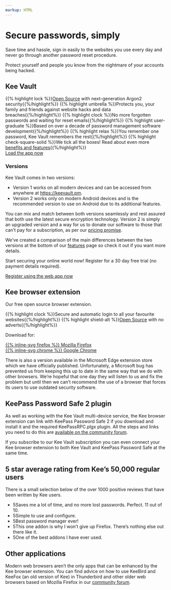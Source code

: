 ```yaml
---
markup: HTML
---
```

<h1>Secure passwords, simply</h1>

<p class="headline">Save time and hassle, sign in easily to the websites you use every day and never go through another password reset procedure.</p>

<p class="headline">Protect yourself and people you know from the nightmare of your accounts being hacked.</p>

<h2>Kee Vault</h2>

<div class="highlights">
{{% highlight lock %}}<a href="/open-source">Open Source</a> with next-generation Argon2 security{{%/highlight%}}
{{% highlight umbrella %}}Protects you, your family and friends against website hacks and data breaches{{%/highlight%}}
{{% highlight clock %}}No more forgotten passwords and waiting for reset emails{{%/highlight%}}
{{% highlight user-graduate %}}Based on over a decade of password management software development{{%/highlight%}}
{{% highlight relax %}}You remember one password, Kee Vault remembers the rest{{%/highlight%}}
{{% highlight check-square-solid %}}We tick all the boxes! Read about even more <a href="/features">benefits and features</a>{{%/highlight%}}
</div>

<div class="vault_button">
    <a class="btn btn-success btn-large" href="https://keevault.pm">Load the app now</a>
</div>

<h3>Versions</h3>

<p>Kee Vault comes in two versions:</p>

<ul>
<li>Version 1 works on all modern devices and can be accessed from anywhere at <a href="https://keevault.pm">https://keevault.pm</a>.</li>
<li>Version 2 works only on modern Android devices and is the recommended version to use on Android due to its additional features.</li>
</ul>

<p>You can mix and match between both versions seamlessly and rest assured that both use the latest secure encryption technology. Version 2 is simply an upgraded version and a way for us to donate our software to those that can’t pay for a subscription, as per our <a href="/pricing">pricing promise</a>.</p>

<p>We’ve created a comparison of the main differences between the two versions at the bottom of our <a href="/features">features</a> page so check it out if you want more details.</p>

<p>Start securing your online world now! Register for a 30 day free trial (no payment details required).</p>

<div class="vault_button">
    <a class="btn btn-success btn-large" href="https://keevault.pm">Register using the web app now</a>
</div>

<h2>Kee browser extension</h2>

<p>Our free open source browser extension.</p>

<div class="highlights">
{{% highlight clock %}}Secure and automatic login to all your favourite websites{{%/highlight%}}
{{% highlight shield-alt %}}<a href="/open-source">Open Source</a> with no adverts{{%/highlight%}}
</div>

<p>Download for:</p>

<div class="extensionDownloads">
    <div class="vault_button">
        <a class="btn btn-success btn-large" href="https://addons.mozilla.org/firefox/addon/keefox/" target="_blank">
        {{% inline-svg firefox %}} Mozilla Firefox</a>
    </div>
    <div class="vault_button">
        <a class="btn btn-success btn-large" href="https://chrome.google.com/webstore/detail/kee/mmhlniccooihdimnnjhamobppdhaolme" target="_blank">
        {{% inline-svg chrome %}} Google Chrome</a>
    </div>
</div>

<p>There is also a version available in the Microsoft Edge extension store which we have officially published. Unfortunately, a Microsoft bug has prevented us from keeping this up to date in the same way that we do with other browsers. We’re hopeful that one day they will listen to us and fix the problem but until then we can’t recommend the use of a browser that forces its users to use outdated security software.</p>

<h2>KeePass Password Safe 2 plugin</h2>

<p>As well as working with the Kee Vault multi-device service, the Kee browser extension can link with KeePass Password Safe 2 if you download and install it and the required KeePassRPC.plgx plugin. All the steps and links you need to do this are <a href="https://forum.kee.pm/t/installing-kee-instructions/23">available on the community forum</a>.</p>

<p>If you subscribe to our Kee Vault subscription you can even connect your Kee browser extension to both Kee Vault and KeePass Password Safe at the same time.</p>

<h2>5 star average rating from Kee’s 50,000 regular users</h2>

<p>There is a small selection below of the over 1000 positive reviews that have been written by Kee users.</p>

<ul class="reviews">
<li itemprop="reviews" itemtype="http://schema.org/Review"><span class="stars stars-5">5</span>Saves me a lot of time, and no more lost passwords. Perfect. 11 out of 10.</li>
<li itemprop="reviews" itemtype="http://schema.org/Review"><span class="stars stars-5">5</span>Simple to use and configure.</li>
<li itemprop="reviews" itemtype="http://schema.org/Review"><span class="stars stars-5">5</span>Best password manager ever!</li>
<li itemprop="reviews" itemtype="http://schema.org/Review"><span class="stars stars-5">5</span>This one addon is why I won’t give up Firefox. There’s nothing else out there like it.</li>
<li itemprop="reviews" itemtype="http://schema.org/Review"><span class="stars stars-5">5</span>One of the best addons I have ever used.</li>
</ul>

<h2>Other applications</h2>

<p>Modern web browsers aren’t the only apps that can be enhanced by the Kee browser extension. You can find advice on how to use KeeBird and KeeFox (an old version of Kee) in Thunderbird and other older web browsers based on Mozilla Firefox in our <a href="https://forum.kee.pm">community forum</a>.</p>

